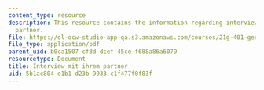 ```yaml
---
content_type: resource
description: This resource contains the information regarding interview mit ihrem
  partner.
file: https://ol-ocw-studio-app-qa.s3.amazonaws.com/courses/21g-401-german-i-fall-2008/5b1ac804e1b1d23b9933c1f477f0f83f_MIT21G_401F08_inter_zu_di.pdf
file_type: application/pdf
parent_uid: b0ca1507-cf3d-dcef-45ce-f688a86a6079
resourcetype: Document
title: Interview mit ihrem partner
uid: 5b1ac804-e1b1-d23b-9933-c1f477f0f83f
---
```

